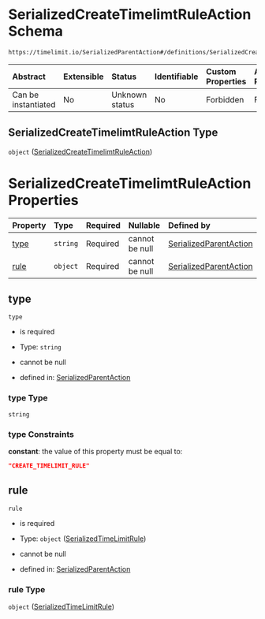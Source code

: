 # SerializedCreateTimelimtRuleAction Schema

```txt
https://timelimit.io/SerializedParentAction#/definitions/SerializedCreateTimelimtRuleAction
```



| Abstract            | Extensible | Status         | Identifiable | Custom Properties | Additional Properties | Access Restrictions | Defined In                                                                                        |
| :------------------ | :--------- | :------------- | :----------- | :---------------- | :-------------------- | :------------------ | :------------------------------------------------------------------------------------------------ |
| Can be instantiated | No         | Unknown status | No           | Forbidden         | Forbidden             | none                | [SerializedParentAction.schema.json\*](SerializedParentAction.schema.json "open original schema") |

## SerializedCreateTimelimtRuleAction Type

`object` ([SerializedCreateTimelimtRuleAction](serializedparentaction-definitions-serializedcreatetimelimtruleaction.md))

# SerializedCreateTimelimtRuleAction Properties

| Property      | Type     | Required | Nullable       | Defined by                                                                                                                                                                                                                       |
| :------------ | :------- | :------- | :------------- | :------------------------------------------------------------------------------------------------------------------------------------------------------------------------------------------------------------------------------- |
| [type](#type) | `string` | Required | cannot be null | [SerializedParentAction](serializedparentaction-definitions-serializedcreatetimelimtruleaction-properties-type.md "https://timelimit.io/SerializedParentAction#/definitions/SerializedCreateTimelimtRuleAction/properties/type") |
| [rule](#rule) | `object` | Required | cannot be null | [SerializedParentAction](serializedparentaction-definitions-serializedtimelimitrule.md "https://timelimit.io/SerializedParentAction#/definitions/SerializedCreateTimelimtRuleAction/properties/rule")                            |

## type



`type`

* is required

* Type: `string`

* cannot be null

* defined in: [SerializedParentAction](serializedparentaction-definitions-serializedcreatetimelimtruleaction-properties-type.md "https://timelimit.io/SerializedParentAction#/definitions/SerializedCreateTimelimtRuleAction/properties/type")

### type Type

`string`

### type Constraints

**constant**: the value of this property must be equal to:

```json
"CREATE_TIMELIMIT_RULE"
```

## rule



`rule`

* is required

* Type: `object` ([SerializedTimeLimitRule](serializedparentaction-definitions-serializedtimelimitrule.md))

* cannot be null

* defined in: [SerializedParentAction](serializedparentaction-definitions-serializedtimelimitrule.md "https://timelimit.io/SerializedParentAction#/definitions/SerializedCreateTimelimtRuleAction/properties/rule")

### rule Type

`object` ([SerializedTimeLimitRule](serializedparentaction-definitions-serializedtimelimitrule.md))
